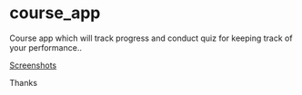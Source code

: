 # course_app

Course app which will track progress and conduct quiz for keeping track of your performance..

[Screenshots](https://github.com/omjogani/course-app/tree/master/screenshots)

Thanks

